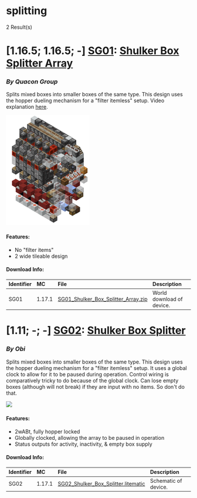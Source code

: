 # splitting
2 Result(s)

# [1.16.5; 1.16.5; -] [SG01](SG01%20Shulker%20Box%20Splitter%20Array): [Shulker Box Splitter Array](SG01%20Shulker%20Box%20Splitter%20Array/SG01_Shulker_Box_Splitter_Array.pdf)
### *By Quacon Group*

Splits mixed boxes into smaller boxes of the same type. This design uses the hopper dueling mechanism for a "filter itemless" setup. Video explanation [here](https://www.youtube.com/watch?v=zRO1QfmYa6o).

<img src="SG01%20Shulker%20Box%20Splitter%20Array/splitarray.png?raw=1" style="max-height: 300px">

#### Features:
- No "filter items"
- 2 wide tileable design

#### Download Info:
|Identifier   | MC       | File                                                                                                                       | Description                |
|------------ |:-------- |:-------------------------------------------------------------------------------------------------------------------------- |:---------------------------|
|SG01         | 1.17.1   | [SG01_Shulker_Box_Splitter_Array.zip](SG01%20Shulker%20Box%20Splitter%20Array/SG01_Shulker_Box_Splitter_Array.zip?raw=1)   | World download of device.  |



# [1.11; -; -] [SG02](SG02%20Shulker%20Box%20Splitter): [Shulker Box Splitter](SG02%20Shulker%20Box%20Splitter/SG02_Shulker_Box_Splitter.pdf)
### *By Obi*

Splits mixed boxes into smaller boxes of the same type. This design uses the hopper dueling mechanism for a "filter itemless" setup. It uses a global clock to allow for it to be paused during operation. Control wiring is comparatively tricky to do because of the global clock. Can lose empty boxes (although will not break) if they are input with no items. So don't do that.

<img src="SG02%20Shulker%20Box%20Splitter/globalclocksplitter1.png?raw=1" style="max-height: 300px">

#### Features:
- 2wABt, fully hopper locked
- Globally clocked, allowing the array to be paused in operation
- Status outputs for activity, inactivity, & empty box supply

#### Download Info:
|Identifier   | MC       | File                                                                                                               | Description           |
|------------ |:-------- |:------------------------------------------------------------------------------------------------------------------ |:----------------------|
|SG02         | 1.17.1   | [SG02_Shulker_Box_Splitter.litematic](SG02%20Shulker%20Box%20Splitter/SG02_Shulker_Box_Splitter.litematic?raw=1)   | Schematic of device.  |

